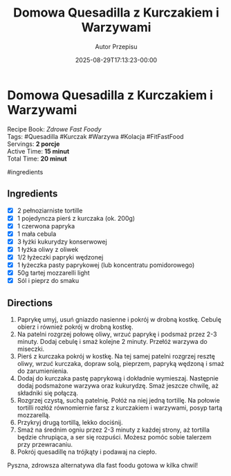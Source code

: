 ﻿---
draft: true
title: "Domowa Quesadilla z Kurczakiem i Warzywami"
author: "Autor Przepisu"
recipe_image: images/recipe-headers/default.avif
date: 2025-08-29T17:13:23-00:00
categories: ["do-kategoryzacji"]
tags: ["draft"]
tagline: "Przepis do sformatowania"
servings: 4
prep_time: 15
cook: true
cook_time: 30
calories: 300
protein: 20
fat: 10
carbohydrate: 25
---
# Domowa Quesadilla z Kurczakiem i Warzywami

Recipe Book: _Zdrowe Fast Foody_  
Tags: #Quesadilla #Kurczak #Warzywa #Kolacja #FitFastFood  
Servings: **2 porcje**  
Active Time: **15 minut**  
Total Time: **20 minut**

#ingredients
## Ingredients
- [x]  2 pełnoziarniste tortille
- [x]  1 pojedyncza pierś z kurczaka (ok. 200g)
- [x]  1 czerwona papryka
- [x]  1 mała cebula
- [x]  3 łyżki kukurydzy konserwowej
- [x]  1 łyżka oliwy z oliwek
- [x]  1/2 łyżeczki papryki wędzonej
- [x]  1 łyżeczka pasty paprykowej (lub koncentratu pomidorowego)
- [x]  50g tartej mozzarelli light
- [x]  Sól i pieprz do smaku

## Directions

1. Paprykę umyj, usuń gniazdo nasienne i pokrój w drobną kostkę. Cebulę obierz i również pokrój w drobną kostkę.
2. Na patelni rozgrzej połowę oliwy, wrzuć paprykę i podsmaż przez 2-3 minuty. Dodaj cebulę i smaż kolejne 2 minuty. Przełóż warzywa do miseczki.
3. Pierś z kurczaka pokrój w kostkę. Na tej samej patelni rozgrzej resztę oliwy, wrzuć kurczaka, dopraw solą, pieprzem, papryką wędzoną i smaż do zarumienienia.
4. Dodaj do kurczaka pastę paprykową i dokładnie wymieszaj. Następnie dodaj podsmażone warzywa oraz kukurydzę. Smaż jeszcze chwilę, aż składniki się połączą.
5. Rozgrzej czystą, suchą patelnię. Połóż na niej jedną tortillę. Na połowie tortilli rozłóż równomiernie farsz z kurczakiem i warzywami, posyp tartą mozzarellą.
6. Przykryj drugą tortillą, lekko dociśnij.
7. Smaż na średnim ogniu przez 2-3 minuty z każdej strony, aż tortilla będzie chrupiąca, a ser się rozpuści. Możesz pomóc sobie talerzem przy przewracaniu.
8. Pokrój quesadillę na trójkąty i podawaj na ciepło.

Pyszna, zdrowsza alternatywa dla fast foodu gotowa w kilka chwil!
